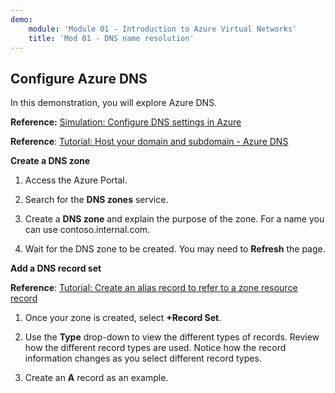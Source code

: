 ```yaml
---
demo:
    module: 'Module 01 - Introduction to Azure Virtual Networks'
    title: 'Mod 01 - DNS name resolution'
---
```

## Configure Azure DNS

In this demonstration, you will explore Azure DNS.

**Reference:** [Simulation: Configure DNS settings in Azure](https://mslabs.cloudguides.com/guides/AZ-700%20Lab%20Simulation%20-%20Configure%20DNS%20settings%20in%20Azure)

**Reference**: [Tutorial: Host your domain and subdomain - Azure DNS](https://docs.microsoft.com/azure/dns/dns-delegate-domain-azure-dns)

**Create a DNS zone**

1. Access the Azure Portal.

1. Search for the **DNS zones** service.

1. Create a **DNS zone** and explain the purpose of the zone. For a name you can use contoso.internal.com.

1.  Wait for the DNS zone to be created. You may need to **Refresh** the page.

**Add a DNS record set**

**Reference**: [Tutorial: Create an alias record to refer to a zone resource record](https://learn.microsoft.com/azure/dns/tutorial-alias-rr)

1. Once your zone is created, select **+Record Set**.

1. Use the **Type** drop-down to view the different types of records. Review how the different record types are used. Notice how the record information changes as you select different record types.

1. Create an **A** record as an example. 

